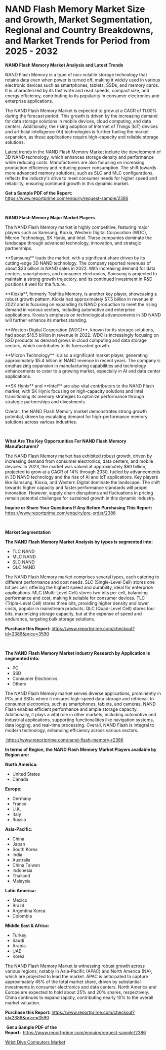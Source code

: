 <p><h1>NAND Flash Memory Market Size and Growth, Market Segmentation, Regional and Country Breakdowns, and Market Trends for Period from 2025 -  2032</h1></p><p><strong>NAND Flash Memory Market Analysis and Latest Trends</strong></p>
<p><p>NAND Flash Memory is a type of non-volatile storage technology that retains data even when power is turned off, making it widely used in various electronic devices such as smartphones, tablets, SSDs, and memory cards. It is characterized by its fast write and read speeds, compact size, and energy efficiency, contributing to its popularity in consumer electronics and enterprise applications.</p><p>The NAND Flash Memory Market is expected to grow at a CAGR of 11.00% during the forecast period. This growth is driven by the increasing demand for data storage solutions in mobile devices, cloud computing, and data centers. Additionally, the rising adoption of Internet of Things (IoT) devices and artificial intelligence (AI) technologies is further fueling the market expansion, as these applications require high-capacity and reliable storage solutions.</p><p>Latest trends in the NAND Flash Memory Market include the development of 3D NAND technology, which enhances storage density and performance while reducing costs. Manufacturers are also focusing on increasing production efficiency and reducing power consumption. The shift towards more advanced memory solutions, such as SLC and MLC configurations, reflects the industry's drive to meet consumer needs for higher speed and reliability, ensuring continued growth in this dynamic market.</p></p>
<p><strong>Get a Sample PDF of the Report:&nbsp;</strong> <a href="https://www.reportprime.com/enquiry/request-sample/2386?utm_campaign=2631&utm_medium=2&utm_source=Github&utm_content=ia&utm_term=18032025&utm_id=nand-flash-memory">https://www.reportprime.com/enquiry/request-sample/2386</a></p>
<p>&nbsp;</p>
<p><strong>NAND Flash Memory Major Market Players</strong></p>
<p><p>The NAND Flash Memory market is highly competitive, featuring major players such as Samsung, Kioxia, Western Digital Corporation (WDC), Micron Technology, SK Hynix, and Intel. These companies dominate the landscape through advanced technology, innovation, and strategic partnerships.</p><p>**Samsung** leads the market, with a significant share driven by its cutting-edge 3D NAND technology. The company reported revenues of about $23 billion in NAND sales in 2022. With increasing demand for data centers, smartphones, and consumer electronics, Samsung is projected to maintain a strong growth trajectory, and its continued investment in R&D positions it well for the future.</p><p>**Kioxia**, formerly Toshiba Memory, is another key player, showcasing a robust growth pattern. Kioxia had approximately $7.5 billion in revenue in 2022 and is focusing on expanding its NAND production to meet the rising demand in various sectors, including automotive and enterprise applications. Kioxia's emphasis on technological advancements in 3D NAND will further enhance its market standing.</p><p>**Western Digital Corporation (WDC)**, known for its storage solutions, had about $16.5 billion in revenue in 2022. WDC is increasingly focusing on SSD products as demand grows in cloud computing and data storage sectors, which contributes to its forecasted growth.</p><p>**Micron Technology** is also a significant market player, generating approximately $5.4 billion in NAND revenue in recent years. The company is emphasizing expansion in manufacturing capabilities and technology enhancements to cater to a growing market, especially in AI and data center applications.</p><p>**SK Hynix** and **Intel** are also vital contributors to the NAND Flash market, with SK Hynix focusing on high-capacity solutions and Intel transitioning its memory strategies to optimize performance through strategic partnerships and divestments.</p><p>Overall, the NAND Flash Memory market demonstrates strong growth potential, driven by escalating demand for high-performance memory solutions across various industries.</p></p>
<p>&nbsp;</p>
<p><strong>What Are The Key Opportunities For NAND Flash Memory Manufacturers?</strong></p>
<p><p>The NAND Flash Memory market has exhibited robust growth, driven by increasing demand from consumer electronics, data centers, and mobile devices. In 2023, the market was valued at approximately $60 billion, projected to grow at a CAGR of 14% through 2030, fueled by advancements in 3D NAND technology and the rise of AI and IoT applications. Key players like Samsung, Kioxia, and Western Digital dominate the landscape. The shift towards higher capacity and faster performance standards will propel innovation. However, supply chain disruptions and fluctuations in pricing remain potential challenges for sustained growth in this dynamic industry.</p></p>
<p><strong>Inquire or Share Your Questions If Any Before Purchasing This Report:</strong> <a href="https://www.reportprime.com/enquiry/pre-order/2386?utm_campaign=2631&utm_medium=2&utm_source=Github&utm_content=ia&utm_term=18032025&utm_id=nand-flash-memory">https://www.reportprime.com/enquiry/pre-order/2386</a></p>
<p>&nbsp;</p>
<p><strong>Market Segmentation</strong></p>
<p><strong>The NAND Flash Memory Market Analysis by types is segmented into:</strong></p>
<p><ul><li>TLC NAND</li><li>MLC NAND</li><li>SLC NAND</li><li>QLC NAND</li></ul></p>
<p><p>The NAND Flash Memory market comprises several types, each catering to different performance and cost needs. SLC (Single-Level Cell) stores one bit per cell, offering the highest speed and durability, ideal for enterprise applications. MLC (Multi-Level Cell) stores two bits per cell, balancing performance and cost, making it suitable for consumer devices. TLC (Triple-Level Cell) stores three bits, providing higher density and lower costs, popular in mainstream products. QLC (Quad-Level Cell) stores four bits, maximizing storage capacity, but at the expense of speed and endurance, targeting bulk storage solutions.</p></p>
<p><strong>Purchase this Report:&nbsp;</strong><a href="https://www.reportprime.com/checkout?id=2386&price=3590&utm_campaign=2631&utm_medium=2&utm_source=Github&utm_content=ia&utm_term=18032025&utm_id=nand-flash-memory">https://www.reportprime.com/checkout?id=2386&price=3590</a></p>
<p>&nbsp;</p>
<p><strong>The NAND Flash Memory Market Industry Research by Application is segmented into:</strong></p>
<p><ul><li>PC</li><li>SSD</li><li>Consumer Electronics</li><li>Others</li></ul></p>
<p><p>The NAND Flash Memory market serves diverse applications, prominently in PCs and SSDs where it ensures high-speed data storage and retrieval. In consumer electronics, such as smartphones, tablets, and cameras, NAND Flash enables efficient performance and ample storage capacity. Additionally, it plays a vital role in other markets, including automotive and industrial applications, supporting functionalities like navigation systems, data logging, and real-time processing. Overall, NAND Flash is integral to modern technology, enhancing efficiency across various sectors.</p></p>
<p><a href="https://www.reportprime.com/nand-flash-memory-r2386?utm_campaign=2631&utm_medium=2&utm_source=Github&utm_content=ia&utm_term=18032025&utm_id=nand-flash-memory">&nbsp;https://www.reportprime.com/nand-flash-memory-r2386</a></p>
<p><strong>In terms of Region, the NAND Flash Memory Market Players available by Region are:</strong></p>
<p>
    <p> <strong> North America: </strong>
        <ul>
            <li>United States</li>
            <li>Canada</li>
        </ul>
        </p> 
    <p> <strong> Europe: </strong>
        <ul>
            <li>Germany</li>
            <li>France</li>
            <li>U.K.</li>
            <li>Italy</li>
            <li>Russia</li>
        </ul>
        </p> 
    <p> <strong> Asia-Pacific: </strong>
        <ul>
            <li>China</li>
            <li>Japan</li>
            <li>South Korea</li>
            <li>India</li>
            <li>Australia</li>
            <li>China Taiwan</li>
            <li>Indonesia</li>
            <li>Thailand</li>
            <li>Malaysia</li>
        </ul>
        </p> 
    <p> <strong> Latin America: </strong>
        <ul>
            <li>Mexico</li>
            <li>Brazil</li>
            <li>Argentina Korea</li>
            <li>Colombia</li>
        </ul>
        </p> 
    <p> <strong> Middle East & Africa: </strong>
        <ul>
            <li>Turkey</li>
            <li>Saudi</li>
            <li>Arabia</li>
            <li>UAE</li>
            <li>Korea</li>
        </ul>
    </p>
    </p>
<p><p>The NAND Flash Memory Market is witnessing robust growth across various regions, notably in Asia-Pacific (APAC) and North America (NA), which are projected to lead the market. APAC is anticipated to capture approximately 45% of the total market share, driven by substantial investments in consumer electronics and data centers. North America and Europe are expected to hold about 25% and 20% shares, respectively. China continues to expand rapidly, contributing nearly 10% to the overall market valuation.</p></p>
<p><strong>Purchase this Report: </strong><a href="https://www.reportprime.com/checkout?id=2386&price=3590&utm_campaign=2631&utm_medium=2&utm_source=Github&utm_content=ia&utm_term=18032025&utm_id=nand-flash-memory">https://www.reportprime.com/checkout?id=2386&price=3590</a></p>
<p>&nbsp;<strong>Get a Sample PDF of the Report:&nbsp;&nbsp;</strong><a href="https://www.reportprime.com/enquiry/request-sample/2386?utm_campaign=2631&utm_medium=2&utm_source=Github&utm_content=ia&utm_term=18032025&utm_id=nand-flash-memory">https://www.reportprime.com/enquiry/request-sample/2386</a></p>
<p><strong></strong></p>
<p><p><a href="https://github.com/kirstejuvet/Market-Research-Report-List-1/blob/main/wrist-dive-computers-market.md?utm_campaign=2631&utm_medium=2&utm_source=Github&utm_content=ia&utm_term=18032025&utm_id=nand-flash-memory">Wrist Dive Computers Market</a></p></p>
